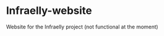 Infraelly-website
=================

Website for the Infraelly project (not functional at the moment)
